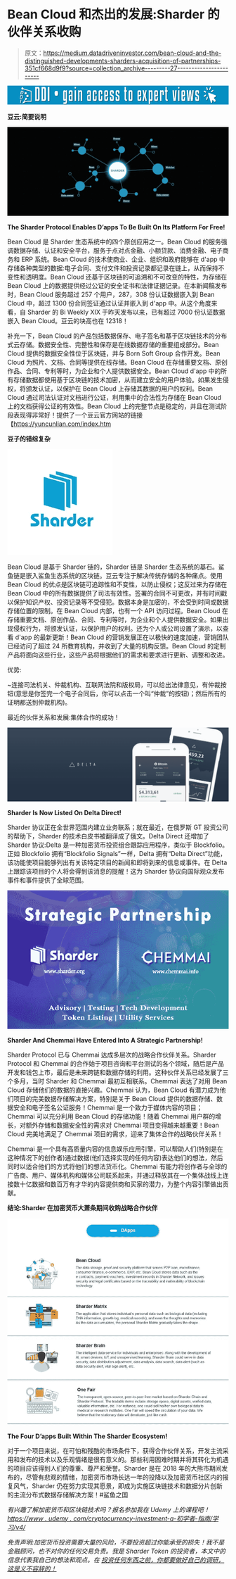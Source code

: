 # Bean Cloud 和杰出的发展:Sharder 的伙伴关系收购

> 原文：<https://medium.datadriveninvestor.com/bean-cloud-and-the-distinguished-developments-sharders-acquisition-of-partnerships-351cf668d9f9?source=collection_archive---------27----------------------->

[![](img/e2dcb9b51a498c6209035a10cf52c11c.png)](http://www.track.datadriveninvestor.com/1B9E)

**豆云:简要说明**

![](img/0c1077db146322a4160c3cf77040bc74.png)

**The Sharder Protocol Enables D’apps To Be Built On Its Platform For Free!**

Bean Cloud 是 Sharder 生态系统中的四个原创应用之一。Bean Cloud 的服务强调数据存储、认证和安全平台，服务于点对点金融、小额贷款、消费金融、电子商务和 ERP 系统。Bean Cloud 的技术使商业、企业、组织和政府能够在 d'app 中存储各种类型的数据:电子合同、支付文件和投资记录都记录在链上，从而保持不变性和透明度。Bean Cloud 还基于区块链的可追溯和不可改变的特性，为存储在 Bean Cloud 上的数据提供经过公证的安全证书和法律证据记录。在本新闻稿发布时，Bean Cloud 服务超过 257 个用户，287，308 份认证数据嵌入到 Bean Cloud 中，超过 1300 份合同签证通过认证并嵌入到 d'app 中。从这个角度来看，自 Sharder 的 Bi Weekly XIX 于昨天发布以来，已有超过 7000 份认证数据嵌入 Bean Cloud。豆云的块高也在 12318！

补充一下，Bean Cloud 的产品包括数据保存、电子签名和基于区块链技术的分布式云存储。数据安全性、完整性和保存是在线数据存储的重要组成部分。Bean Cloud 提供的数据安全性位于区块链，并与 Born Soft Group 合作开发。Bean Cloud 为照片、文档、合同等提供在线存储。Bean Cloud 在存储重要文档、原创作品、合同、专利等时，为企业和个人提供数据安全。Bean Cloud d'app 中的所有存储数据都使用基于区块链的技术加密，从而建立安全的用户体验。如果发生侵权，将颁发认证，以保护在 Bean Cloud 上存储其数据的用户的权利。Bean Cloud 通过司法认证对文档进行公证，利用集中的合法性为存储在 Bean Cloud 上的文档获得公证的有效性。Bean Cloud 上的完整节点是稳定的，并且在测试阶段表现得非常好！提供了一个豆云官方网站的链接【https://yuncunlian.com/index.htm 

**豆子的错综复杂**

![](img/b03023e668ae8ae36b69ab3de6eabec7.png)

Bean Cloud 是基于 Sharder 链的，Sharder 链是 Sharder 生态系统的基石。鲨鱼链是嵌入鲨鱼生态系统的区块链。豆云专注于解决传统存储的各种痛点。使用 Bean Cloud 的优点是区块链可追踪性和不变性，以防止侵权；这反过来为存储在 Bean Cloud 中的所有数据提供了司法有效性。签署的合同不可更改，并有时间戳以保护知识产权、投资记录等不受侵犯。数据本身是加密的，不会受到时间或数据存储位置的限制。在 Bean Cloud 内部，也有一个 API 访问过程。Bean Cloud 在存储重要文档、原创作品、合同、专利等时，为企业和个人提供数据安全。如果出现侵权行为，将颁发认证，以保护用户的权利。还为个人或公司设置了演示，以查看 d'app 的最新更新！Bean Cloud 的营销发展正在以极快的速度加速，营销团队已经访问了超过 24 所教育机构，并收到了大量的机构反馈。Bean Cloud 的定制产品将面向这些行业，这些产品将根据他们的需求和要求进行更新、调整和改进。

优势:

~连接司法机关、仲裁机构、互联网法院和版权局，可以给出法律意见，有仲裁按钮(意思是你签完一个电子合同后，你可以点击一个叫“仲裁”的按钮)；然后所有的证明都送到仲裁机构)。

最近的伙伴关系和发展:集体合作的成功！

![](img/8fdb40b8920f3286528230fca27a5c32.png)

**Sharder Is Now Listed On Delta Direct!**

Sharder 协议正在全世界范围内建立业务联系；就在最近，在俄罗斯 GT 投资公司的帮助下，Sharder 的技术白皮书被翻译成了俄文。Delta Direct 还增加了 Sharder 协议:Delta 是一种加密货币投资组合跟踪应用程序，类似于 Blockfolio。正如 Blockfolio 拥有“Blockfolio Signals”一样，Delta 拥有“Delta Direct”功能，该功能使项目能够列出有关该特定项目的新闻和即将到来的信息或事件。在 Delta 上跟踪该项目的个人将会得到该消息的提醒！这为 Sharder 协议向国际观众发布事件和事件提供了全球范围。

![](img/d40e82ee769b8a9debbda76a0fd96a10.png)

**Sharder And Chemmai Have Entered Into A Strategic Partnership!**

Sharder Protocol 已与 Chemmai 达成多层次的战略合作伙伴关系。Sharder Protocol 和 Chemmai 的合作始于项目咨询和平台测试的各个领域，随后是产品开发和钱包上市，最后是未来跨链和数据存储的利用。这种伙伴关系已经发展了三个多月，当时 Sharder 和 Chemmai 最初互相联系。Chemmai 表达了对用 Bean Cloud 存储他们的数据的直接兴趣。Chemmai 认为，Bean Cloud 有潜力成为他们项目的完美数据存储解决方案，特别是关于 Bean Cloud 提供的数据存储、数据安全和电子签名公证服务！Chemmai 是一个致力于媒体内容的项目；Chemmai 可以充分利用 Bean Cloud 的存储功能！随着 Chemmai 用户群的增长，对额外存储和数据安全性的需求对 Chemmai 项目变得越来越重要！Bean Cloud 完美地满足了 Chemmai 项目的需求，迎来了集体合作的战略伙伴关系！

Chemmai 是一个具有高质量内容的信息娱乐应用引擎，可以帮助人们(特别是在这种情况下的创作者)通过数据(他们选择实现的任何内容)表达他们的想法，然后同时以适合他们的方式将他们的想法货币化。Chemmai 有能力将创作者与全球的广告商、用户、媒体机构和媒体公司联系起来，并通过释放其在一个集体战线上连接数十亿数据和数百万有才华的内容提供商和买家的潜力，为整个内容引擎做出贡献。

**结论:Sharder 在加密货币大萧条期间收购战略合作伙伴**

![](img/8faf14ed68f92641dc6072e5d0aed7df.png)

**The Four D’apps Built Within The Sharder Ecosystem!**

对于一个项目来说，在可怕和残酷的市场条件下，获得合作伙伴关系，开发主流采用和发布的技术以及乐观情绪是很有意义的。那些利用困难时期并将其转化为机遇的项目应该得到人们的尊重、尊严和荣誉。Sharder 是在 2018 年的大熊市期间发布的，尽管有悲观的情绪，加密货币市场长达一年的投降以及加密货币社区内的报复风气，Sharder 仍在努力实现其愿景，即成为实施区块链技术和数据分片创新的主流分布式数据存储解决方案！#鲨鱼之国

*有兴趣了解加密货币和区块链技术吗？报名参加我在 Udemy 上的课程吧！*[*https://www . udemy . com/cryptocurrency-investment-a-初学者-指南/学习/v4/*](https://www.udemy.com/cryptocurrency-investment-a-beginners-guide/learn/v4/)

*免责声明:加密货币投资需要大量的风险，不要投资超过你能承受的损失！我不是金融顾问，也不对你的任何交易负责。我是 Sharder Token 的投资者，本文中的信息代表我自己的想法和观点。在* [*投资任何东西之前，你都要做好自己的调研，这是义不容辞的！*](http://wegobusiness.com/trading-a-unified-front-the-amalgamation-of-decentralization-and-centralization-bean-cloud/)